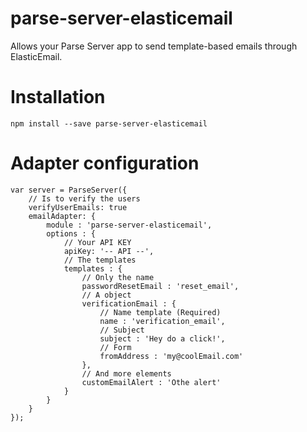 # parse-server-elasticemail

Allows your Parse Server app to send template-based emails through ElasticEmail. 

# Installation

	npm install --save parse-server-elasticemail

# Adapter configuration

```
var server = ParseServer({
	// Is to verify the users
	verifyUserEmails: true 
	emailAdapter: {
		module : 'parse-server-elasticemail',
		options : {
			// Your API KEY
			apiKey: '-- API --',
			// The templates
			templates : {
				// Only the name
				passwordResetEmail : 'reset_email',
				// A object
				verificationEmail : {
					// Name template (Required)
					name : 'verification_email',
					// Subject
					subject : 'Hey do a click!',
					// Form
					fromAddress : 'my@coolEmail.com'
				},
				// And more elements
				customEmailAlert : 'Othe alert'
			}
		}
	}
});
```